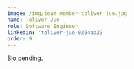```yaml
---
image: /img/team-member-toliver-jue.jpg
name: Toliver Jue 
role: Software Engineer 
linkedin: 'toliver-jue-0264aa29'
order: 9 
---
```


Bio pending.
